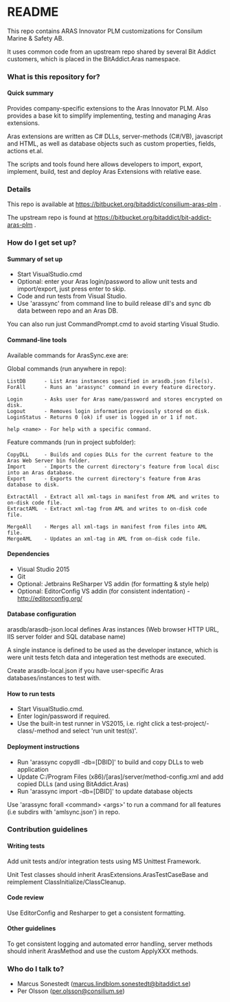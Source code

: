 # README #

This repo contains ARAS Innovator PLM customizations for Consilum Marine & Safety AB.

It uses common code from an upstream repo shared by several Bit Addict customers,
which is placed in the BitAddict.Aras namespace.


### What is this repository for? ###

#### Quick summary

Provides company-specific extensions to the Aras Innovator PLM.
Also provides a base kit to simplify implementing, testing and managing Aras extensions.

Aras extensions are written as C# DLLs, server-methods (C#/VB), javascript and HTML,
as well as database objects such as custom properties, fields, actions et.al.

The scripts and tools found here allows developers to import, export, implement,
build, test and deploy Aras Extensions with relative ease.

### Details

This repo is available at https://bitbucket.org/bitaddict/consilium-aras-plm .

The upstream repo is found at https://bitbucket.org/bitaddict/bit-addict-aras-plm .


### How do I get set up? ###

#### Summary of set up

 * Start VisualStudio.cmd
 * Optional: enter your Aras login/password to allow unit tests and import/export, just press enter to skip.
 * Code and run tests from Visual Studio.
 * Use 'arassync' from command line to build release dll's and sync db data between repo and an Aras DB.

You can also run just CommandPrompt.cmd to avoid starting Visual Studio.

#### Command-line tools

Available commands for ArasSync.exe are:

Global commands (run anywhere in repo):

    ListDB      - List Aras instances specified in arasdb.json file(s).
    ForAll      - Runs an 'arassync' command in every feature directory.

    Login       - Asks user for Aras name/password and stores encrypted on disk.
    Logout      - Removes login information previously stored on disk.
    LoginStatus - Returns 0 (ok) if user is logged in or 1 if not.

    help <name> - For help with a specific command.

Feature commands (run in project subfolder):

    CopyDLL     - Builds and copies DLLs for the current feature to the Aras Web Server bin folder.
    Import      - Imports the current directory's feature from local disc into an Aras database.
    Export      - Exports the current directory's feature from Aras database to disk.

    ExtractAll  - Extract all xml-tags in manifest from AML and writes to on-disk code file.
    ExtractAML  - Extract xml-tag from AML and writes to on-disk code file.

    MergeAll    - Merges all xml-tags in manifest from files into AML file.
    MergeAML    - Updates an xml-tag in AML from on-disk code file.

#### Dependencies

 * Visual Studio 2015
 * Git
 * Optional: Jetbrains ReSharper VS addin (for formatting & style help)
 * Optional: EditorConfig VS addin (for consistent indentation)  - http://editorconfig.org/

#### Database configuration

arasdb/arasdb-json.local defines Aras instances (Web browser HTTP URL, IIS server folder and SQL database name)

A single instance is defined to be used as the developer instance,
which is were unit tests fetch data and integeration test methods are executed.

Create arasdb-local.json if you have user-specific Aras databases/instances to test with.

#### How to run tests

 * Start VisualStudio.cmd.
 * Enter login/password if required.
 * Use the built-in test runner in VS2015,
   i.e. right click a test-project/-class/-method and select 'run unit test(s)'.

#### Deployment instructions

 * Run 'arassync copydll -db=[DBID]' to build and copy DLLs to web application
 * Update C:/Program Files (x86)/[aras]/server/method-config.xml and add copied DLLs (and using BitAddict.Aras)
 * Run 'arassync import -db=[DBID]' to update database objects

 Use 'arassync forall \<command> \<args>' to run a command for all features (i.e subdirs with 'amlsync.json') in repo.

### Contribution guidelines ###

#### Writing tests

Add unit tests and/or integration tests using MS Unittest Framework.

Unit Test classes should inherit ArasExtensions.ArasTestCaseBase and reimplement ClassInitialize/ClassCleanup.

#### Code review

Use EditorConfig and Resharper to get a consistent formatting.

#### Other guidelines

To get consistent logging and automated error handling, server methods should
inherit ArasMethod and use the custom ApplyXXX methods.

### Who do I talk to? ###

* Marcus Sonestedt (marcus.lindblom.sonestedt@bitaddict.se)
* Per Olsson (per.olsson@consilium.se)

